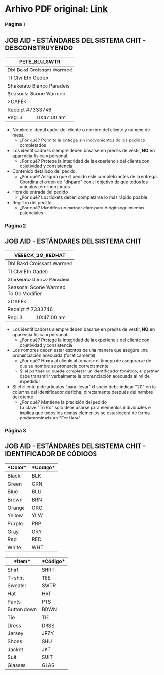 # Arhivo PDF original: [Link](https://github.com/eduard432/traduccion-mixato/blob/main/documentos/Job%20Aid%20-%20Chit%20Standards.pdf)


### Página 1
## JOB AID - ESTÁNDARES DEL SISTEMA CHIT - DESCONSTRUYENDO

| **PETE_BLU_SWTR** |
| ----------------- |
| Dbl Bakd Croissant Warmed |
| TI Clvr Eth Gedeb |
| Shakerato Bianco Paradeisi |
| Seasonla Scone Warmed |
| >CAFÉ< |
| Receipt #7333746 |
| Reg: 3 &nbsp;&nbsp;&nbsp;&nbsp;&nbsp;&nbsp;&nbsp;&nbsp;&nbsp;10:47:00 am |

- Nombre e identificador del cliente o nombre del cliente y número de mesa.
    - ¿Por qué? Permite la entrega sin incovenientes de los pedidos completados
- Los identificadores siempre deben basarse en predas de vestir, **NO** en aparencia física o personal.
    - ¿Por qué? Protege la integridad de la experiencia del cliente con objetividad y consistencia
- Contenido detallado del pedido.
    - ¿Por qué? Asegura que el pedido esté completo antes de la entrega. <br/>
    Coordina el orden de "disparo" con el objetivo de que todos los artículos terminen juntos
- Hora de entrada del pedido
    - ¿Por qué? Los tickets deben completarse lo más rápido posible
- Registro del pedido
    - ¿Por qué? Identifica un partner claro para dirigir seguimientos potenciales

### Página 2
## JOB AID - ESTÁNDARES DEL SISTEMA CHIT

| **VEEECK_2G_REDHAT** |
| -------------------- |
| Dbl Bakd Croissant Warmed |
| Tl Clvr Eth Gadeb |
| Shakerato Bianco Paradeisi |
| Seasonal Scone Warmed <br/> To Go Modifier |
| >CAFÉ< |
| Receipt # 7333746 |
| Reg: 3 &nbsp;&nbsp;&nbsp;&nbsp;&nbsp;&nbsp;&nbsp;&nbsp;&nbsp;10:47:00 am |

- Los identificadores siempre deben basarse en predas de vestir, **NO** en aparencia física o personal.
    - ¿Por qué? Protege la integridad de la experiencia del cliente con objetividad y consistencia
- Los nombres deben estar escritos de una manera que asegure una pronunciación adecuada (fonéticamente)
    - ¿Por qué? Honra al cliente al tomarse el timepo de asegurarse de que su nombre se pronuncie correctamente
    - Si el partner no puede completar un identificador fonético, el partner debe transmitir verbalmente la pronunciación adecuada al rol de expedidor
- Si el cliente pide artículos "para llevar" el socio debe indicar "2G" en la columna del identificador de ficha, directamente después del nombre del cliente
    - ¿Por qué? Mantiene la precisión del pedido <br/> La clave "To Go" solo debe usarse para elementos individuales e implica que todos los demás elementos se establecerá de forma predeterminada en "For Here"

### Página 3
## JOB AID - ESTÁNDARES DEL SISTEMA CHIT - IDENTIFICADOR DE CÓDIGOS

| **\*Color\*** | **\*Código\*** |
| ------------- | ------------- |
| Black | BLK |
| Green | GRN |
| Blue | BLU |
| Brown | BRN |
| Orange | ORG |
| Yellow | YLW |
| Purple | PRP |
| Gray | GRY |
| Red | RED |
| White | WHT |

| **\*Item\*** | **\*Código\*** |
| ------------ | -------------- |
| Shirt | SHRT |
| T-shirt | TEE |
| Sweater | SWTR |
| Hat | HAT |
| Pants | PTS
| Button down | BDWN |
| Tie | TIE |
| Dress | DRSS |
| Jersey | JRZY |
| Shoes | SHU |
| Jacket | JKT |
| Suit | SUIT |
| Glasses | GLAS |